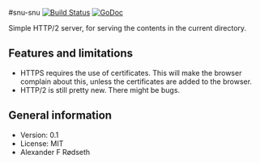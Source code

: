 #snu-snu [![Build Status](https://travis-ci.org/xyproto/snu-snu.svg?branch=master)](https://travis-ci.org/xyproto/snu-snu) [![GoDoc](https://godoc.org/github.com/xyproto/snu-snu?status.svg)](http://godoc.org/github.com/xyproto/snu-snu)

Simple HTTP/2 server, for serving the contents in the current directory.


Features and limitations
------------------------

* HTTPS requires the use of certificates. This will make the browser complain about this, unless the certificates are added to the browser.
* HTTP/2 is still pretty new. There might be bugs.


General information
-------------------

* Version: 0.1
* License: MIT
* Alexander F Rødseth

